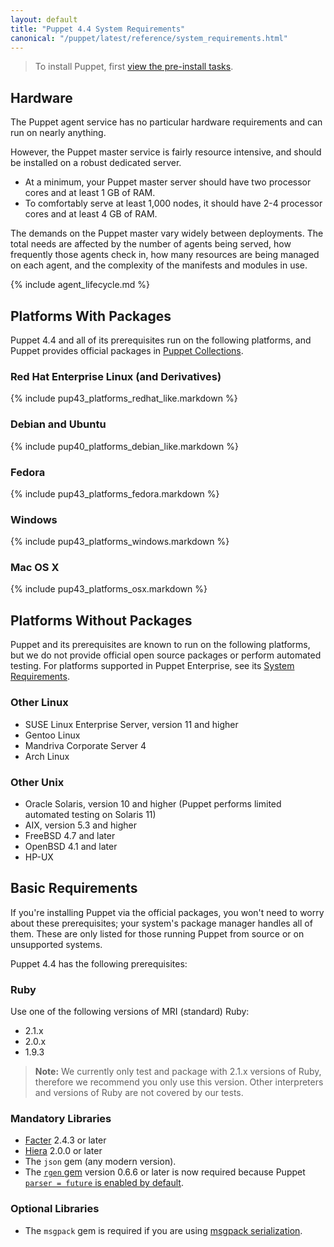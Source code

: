 ```yaml
---
layout: default
title: "Puppet 4.4 System Requirements"
canonical: "/puppet/latest/reference/system_requirements.html"
---
```


> To install Puppet, first [view the pre-install tasks](./install_pre.html).

## Hardware

The Puppet agent service has no particular hardware requirements and can run on nearly anything.

However, the Puppet master service is fairly resource intensive, and should be installed on a robust dedicated server.

* At a minimum, your Puppet master server should have two processor cores and at least 1 GB of RAM.
* To comfortably serve at least 1,000 nodes, it should have 2-4 processor cores and at least 4 GB of RAM.

The demands on the Puppet master vary widely between deployments. The total needs are affected by the number of agents being served, how frequently those agents check in, how many resources are being managed on each agent, and the complexity of the manifests and modules in use.

{% include agent_lifecycle.md %}

## Platforms With Packages

Puppet 4.4 and all of its prerequisites run on the following platforms, and Puppet provides official packages in [Puppet Collections](./upgrade_minor.html#puppet-collections-and-upgrading).

### Red Hat Enterprise Linux (and Derivatives)

{% include pup43_platforms_redhat_like.markdown %}

### Debian and Ubuntu

{% include pup40_platforms_debian_like.markdown %}

### Fedora

{% include pup43_platforms_fedora.markdown %}

### Windows

{% include pup43_platforms_windows.markdown %}

### Mac OS X

{% include pup43_platforms_osx.markdown %}

## Platforms Without Packages

Puppet and its prerequisites are known to run on the following platforms, but we do not provide official open source packages or perform automated testing. For platforms supported in Puppet Enterprise, see its [System Requirements]({{pe}}/install_system_requirements.html#supported-operating-systems).

### Other Linux

* SUSE Linux Enterprise Server, version 11 and higher
* Gentoo Linux
* Mandriva Corporate Server 4
* Arch Linux

### Other Unix

* Oracle Solaris, version 10 and higher (Puppet performs limited automated testing on Solaris 11)
* AIX, version 5.3 and higher
* FreeBSD 4.7 and later
* OpenBSD 4.1 and later
* HP-UX

## Basic Requirements

If you're installing Puppet via the official packages, you won't need to worry about these prerequisites; your system's package manager handles all of them. These are only listed for those running Puppet from source or on unsupported systems.

Puppet 4.4 has the following prerequisites:

### Ruby

Use one of the following versions of MRI (standard) Ruby:

* 2.1.x
* 2.0.x
* 1.9.3

> **Note:** We currently only test and package with 2.1.x versions of Ruby, therefore we recommend you only use this version. Other interpreters and versions of Ruby are not covered by our tests.

### Mandatory Libraries

* [Facter](http://www.puppetlabs.com/puppet/related-projects/facter/) 2.4.3 or later
* [Hiera]({{hiera}}/) 2.0.0 or later
* The `json` gem (any modern version).
* The [`rgen` gem](http://ruby-gen.org/downloads) version 0.6.6 or later is now required because Puppet [`parser = future` is enabled by default](./lang_updating_manifests.html).

### Optional Libraries

* The `msgpack` gem is required if you are using [msgpack serialization](./experiments_msgpack.html).
